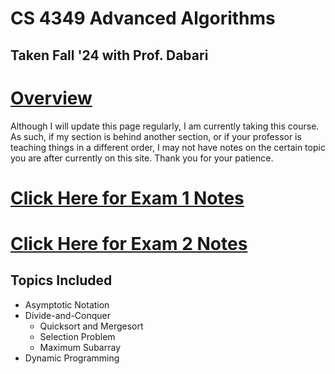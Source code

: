 # CS 4349 Advanced Algorithms

## Taken Fall '24 with Prof. Dabari

# [Overview](./Overview%20CS%204349.md)

Although I will update this page regularly, I am currently taking this course. As such, if my section is behind another section, or if your professor is teaching things in a different order, I may not have notes on the certain topic you are after currently on this site. Thank you for your patience.

# [Click Here for Exam 1 Notes](./Exam%201%20Notes%20-%20CS%204349.md)

# [Click Here for Exam 2 Notes](./Exam-2-Notes.md)

## Topics Included

- Asymptotic Notation
- Divide-and-Conquer
  - Quicksort and Mergesort
  - Selection Problem
  - Maximum Subarray
- Dynamic Programming
